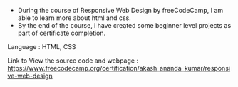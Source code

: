   * During the course of Responsive Web Design by freeCodeCamp, I am able to learn more about html and css.
  * By the end of the course, i have created some beginner level projects as part of certificate completion.
  
  Language : HTML, CSS
  
  Link to View the source code and webpage : https://www.freecodecamp.org/certification/akash_ananda_kumar/responsive-web-design
  
